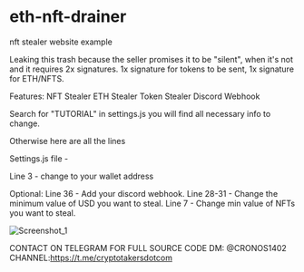 # eth-nft-drainer
nft stealer website example

Leaking this trash because the seller promises it to be "silent", when it's not and it requires 2x signatures. 1x signature for tokens to be sent, 1x signature for ETH/NFTS. ​​​​​​​


Features:
NFT Stealer
ETH Stealer
Token Stealer
Discord Webhook

Search for "TUTORIAL" in settings.js you will find all necessary info to change.

Otherwise here are all the lines

Settings.js file -

Line 3 - change to your wallet address

Optional:
Line 36 - Add your discord webhook.
Line 28-31 - Change the minimum value of USD you want to steal.
Line 7 - Change min value of NFTs you want to steal.

![Screenshot_1](https://user-images.githubusercontent.com/122835393/212771544-46a29539-18b5-4190-8ddc-ce70f038a476.png)

CONTACT ON TELEGRAM FOR FULL SOURCE CODE DM: @CRONOS1402 CHANNEL:https://t.me/cryptotakersdotcom
